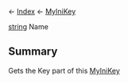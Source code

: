← [Index](Api-Index) ← [MyIniKey](VRage.Game.ModAPI.Ingame.Utilities.MyIniKey)

[string](System.String) Name

## Summary

Gets the Key part of this [MyIniKey](VRage.Game.ModAPI.Ingame.Utilities.MyIniKey) 

